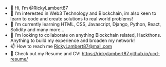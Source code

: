 - 👋 Hi, I’m @RickyLambert87
- 👀 I’m interested in Web3 Technology and Blockchain, im also keen to learn to code and create solutions to real world problems!
- 🌱 I’m currently learning HTML, CSS, Javascript, Django, Python, React, Solidity and many more...
- 💞️ I’m looking to collaborate on anything Blockchain related, Hackthons. Anything to build my experience and broaden my network!
- 📫 How to reach me RickyLambert87@mail.com
- 👀 Check out my Resume and CV! https://rickylambert87.github.io/ucd-resume/

<!---
RickyLambert87/RickyLambert87 is a ✨ special ✨ repository because its `README.md` (this file) appears on your GitHub profile.
You can click the Preview link to take a look at your changes.
--->
